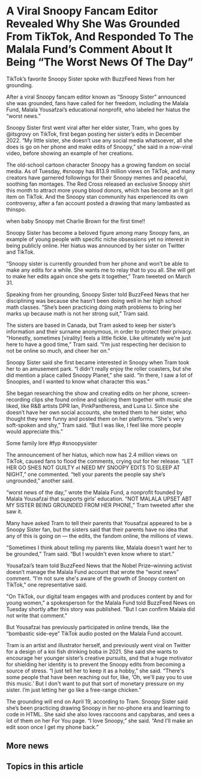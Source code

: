 # A Viral Snoopy Fancam Editor Revealed Why She Was Grounded From TikTok, And Responded To The Malala Fund’s Comment About It Being “The Worst News Of The Day”

TikTok’s favorite Snoopy Sister spoke with BuzzFeed News from her grounding.

After a viral Snoopy fancam editor known as “Snoopy Sister” announced she was grounded, fans have called for her freedom, including the Malala Fund, Malala Yousafzai’s educational nonprofit, who labeled her hiatus the “worst news.”

Snoopy Sister first went viral after her elder sister, Tram, who goes by @itsgrovy on TikTok, first began posting her sister’s edits in December 2022. “My little sister, she doesn’t use any social media whatsoever, all she does is go on her phone and make edits of Snoopy,” she said in a now-viral video, before showing an example of her creations.

The old-school cartoon character Snoopy has a growing fandom on social media. As of Tuesday, #snoopy has 813.9 million views on TikTok, and many creators have garnered followings for their Snoopy memes and peaceful, soothing fan montages. The Red Cross released an exclusive Snoopy shirt this month to attract more young blood donors, which has become an It girl item on TikTok. And the Snoopy stan community has experienced its own controversy, after a fan account posted a drawing that many lambasted as thinspo. 

when baby Snoopy met Charlie Brown for the first time!!

Snoopy Sister has become a beloved figure among many Snoopy fans, an example of young people with specific niche obsessions yet no interest in being publicly online. Her hiatus was announced by her sister on Twitter and TikTok.

“Snoopy sister is currently grounded from her phone and won’t be able to make any edits for a while. She wants me to relay that to you all. She will get to make her edits again once she gets it together,” Tram tweeted on March 31.

Speaking from her grounding, Snoopy Sister told BuzzFeed News that her disciplining was because she hasn’t been doing well in her high school math classes. “She’s been practicing doing math problems to bring her marks up because math is not her strong suit,” Tram said. 

The sisters are based in Canada, but Tram asked to keep her sister’s information and their surname anonymous, in order to protect their privacy. “Honestly, sometimes [virality] feels a little fickle. Like ultimately we're just here to have a good time,” Tram said. “I’m just respecting her decision to not be online so much, and cheer her on.”

Snoopy Sister said she first became interested in Snoopy when Tram took her to an amusement park. “I didn't really enjoy the roller coasters, but she did mention a place called Snoopy Planet,” she said. “In there, I saw a lot of Snoopies, and I wanted to know what character this was.”

She began researching the show and creating edits on her phone, screen-recording clips she found online and splicing them together with music she liked, like R&B artists DPR Ian, PinkPantheress, and Luna Li. Since she doesn’t have her own social accounts, she texted them to her sister, who thought they were funny and posted them on her platforms. “She's very soft-spoken and shy,” Tram said. “But I was like, I feel like more people would appreciate this.”

Some family lore #fyp #snoopysister

The announcement of her hiatus, which now has 2.4 million views on TikTok, caused fans to flood the comments, crying out for her release. “LET HER GO SHES NOT GUILTY ✊I NEED MY SNOOPY EDITS TO SLEEP AT NIGHT,” one commented. “tell your parents the people say she’s ungrounded,” another said.

“worst news of the day,” wrote the Malala Fund, a nonprofit founded by Malala Yousafzai that supports girls’ education. “NOT MALALA UPSET ABT MY SISTER BEING GROUNDED FROM HER PHONE,” Tram tweeted after she saw it. 

Many have asked Tram to tell their parents that Yousafzai appeared to be a Snoopy Sister fan, but the sisters said that their parents have no idea that any of this is going on — the edits, the fandom online, the millions of views.

“Sometimes I think about telling my parents like, Malala doesn't want her to be grounded,” Tram said. “But I wouldn't even know where to start.”

Yousafzai’s team told BuzzFeed News that the Nobel Prize–winning activist doesn’t manage the Malala Fund account that wrote the “worst news” comment. “I'm not sure she's aware of the growth of Snoopy content on TikTok,” one representative said.

"On TikTok, our digital team engages with and produces content by and for young women," a spokesperson for the Malala Fund told BuzzFeed News on Tuesday shortly after this story was published. "But I can confirm Malala did not write that comment."

But Yousafzai has previously participated in online trends, like the “bombastic side-eye” TikTok audio posted on the Malala Fund account.

Tram is an artist and illustrator herself, and previously went viral on Twitter for a design of a koi fish drinking boba in 2021. She said she wants to encourage her younger sister’s creative pursuits, and that a huge motivator for shielding her identity is to prevent the Snoopy edits from becoming a source of stress. “I just tell her to keep it as a hobby,” she said. “There's some people that have been reaching out for, like, ‘Oh, we'll pay you to use this music.’ But I don't want to put that sort of monetary pressure on my sister. I’m just letting her go like a free-range chicken.”

The grounding will end on April 19, according to Tram. Snoopy Sister said she’s been practicing drawing Snoopy in her no-phone era and learning to code in HTML. She said she also loves raccoons and capybaras, and sees a lot of them on her For You page. “I love Snoopy,” she said. “And I'll make an edit soon once I get my phone back.”

## More news

## Topics in this article

